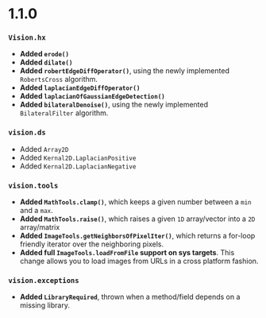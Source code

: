 # 1.1.0

### `Vision.hx`

 - **Added `erode()`**
 - **Added `dilate()`**
 - **Added `robertEdgeDiffOperator()`**, using the newly implemented `RobertsCross` algorithm.
 - **Added `laplacianEdgeDiffOperator()`**
 - **Added `laplacianOfGaussianEdgeDetection()`**
 - **Added `bilateralDenoise()`**, using the newly implemented `BilateralFilter` algorithm.
### `vision.ds`

 - Added `Array2D`
 - Added `Kernal2D.LaplacianPositive`
 - Added `Kernal2D.LaplacianNegative`

### `vision.tools`

 - **Added `MathTools.clamp()`**, which keeps a given number between a `min` and a `max`.
 - **Added `MathTools.raise()`**, which raises a given `1D` array/vector into a `2D` array/matrix
 - **Added `ImageTools.getNeighborsOfPixelIter()`**, which returns a for-loop friendly iterator over the neighboring pixels.
 - **Added full `ImageTools.loadFromFile` support on sys targets**. This change allows you to load images from URLs in a cross platform fashion.
  
### `vision.exceptions`

 - **Added `LibraryRequired`**, thrown when a method/field depends on a missing library.